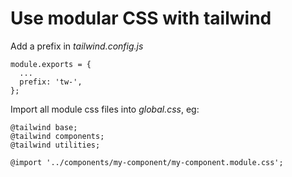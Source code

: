 # Use modular CSS with tailwind

Add a prefix in _tailwind.config.js_

```
module.exports = {
  ...
  prefix: 'tw-',
};
```

Import all module css files into _global.css_, eg:

```
@tailwind base;
@tailwind components;
@tailwind utilities;

@import '../components/my-component/my-component.module.css';
```
